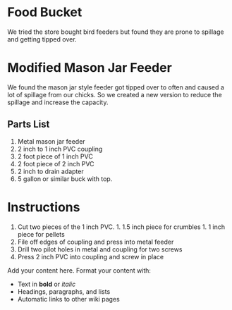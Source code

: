 # Food Bucket #

We tried the store bought bird feeders but found they are prone to spillage and getting tipped over.


# Modified Mason Jar Feeder #

We found the mason jar style feeder got tipped over to often and caused a lot of spillage from our chicks. So we created a new version to reduce the spillage and increase the capacity.

## Parts List ##

  1. Metal mason jar feeder
  1. 2 inch to 1 inch PVC coupling
  1. 2 foot piece of 1 inch PVC
  1. 2 foot piece of 2 inch PVC
  1. 2 inch to drain adapter
  1. 5 gallon or similar buck with top.

# Instructions #

  1. Cut two pieces of the 1 inch PVC.
    1. 1.5 inch piece for crumbles
    1. 1 inch piece for pellets
  1. File off edges of coupling and press into metal feeder
  1. Drill two pilot holes in metal and coupling for two screws
  1. Press 2 inch PVC into coupling and screw in place



Add your content here.  Format your content with:
  * Text in **bold** or _italic_
  * Headings, paragraphs, and lists
  * Automatic links to other wiki pages